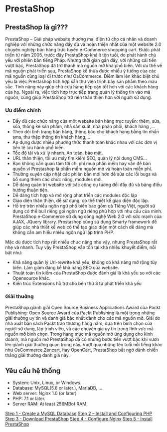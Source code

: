 # PrestaShop

## PrestaShop là gì???
PrestaShop – Giải pháp website thương mại điện tử cho cá nhân và doanh nghiệp với những chức năng đầy đủ và hoàn thiện nhất của một website 2.0 chuyên nghiệp bán hàng trực tuyến e-Commerce shopping cart.
Được phát triển từ năm 2005, trước đây PrestaShop khá ít tên tuổi, do phát hành chủ yếu với phiên bản tiếng Pháp. Nhưng thời gian gần đây, với những cải tiến vượt bậc, PrestaShop đã trở thành mã nguồn mở khá phổ biến.
Với ưu thế về mã nguồn phát triển sau, PrestaShop kế thừa được nhiều ý tưởng của các mã nguồn cùng loại đi trước như OsCommerce. Điểm làm lên khác biệt chủ yếu là việc Prestashop tích hợp sẵn thư viện trình bày sản phẩm theo màu sắc. Tính năng này giúp chủ cửa hàng tiếp cận tốt hơn với các khách hàng của họ.
Ngoài ra, việc tích hợp trực tiếp trang quản lý thông tin vào mã nguồn, cũng giúp PrestaShop trở nên thân thiện hơn với người sử dụng.

### Ưu điểm chính
- Đầy đủ các chức năng của một website bán hàng trực tuyến: thêm, sửa, xóa, thống kê sản phẩm, nhà sản xuất, nhà phân phối, khách hàng ,…
- Theo dõi tình trạng bán hàng, thông báo cho khách hàng bằng tin nhắn sms, thu thập thông tin khách hàng,…
- Áp dụng được nhiều phương thức thanh toán khác nhau với các đơn vị tiền tệ lưu hành phổ biến.
- Tốc độ tải và xử lý nhanh. An toàn, bảo mật.
- URL thân thiện, tối ưu máy tìm kiếm SEO, quản lý nội dung CMS…
- Bạn không cần quan tâm tới chi phí mua phần mềm hay vấn đề bản quyền vì Prestashop là phần mềm nguồn mở và hoàn toàn miễn phí.
- Thường xuyên cập nhật các phiên bản mới hơn để sửa các lỗi bugs và bổ sung thêm các chức năng, modules mới.
- Dễ dàng quản trị website với các công cụ tương đối đầy đủ và bảng điều hướng thuận tiện.
- Dễ dàng tích hợp và mở rộng phát triển các modules độc lập
- Giao diện thân thiện, dễ sử dụng, có thể thiết kế giao diện độc lập.
- Hỗ trợ trên nhiều ngôn ngữ phổ biến bao gồm cả Tiếng Việt, người sử dụng có thể buil riêng gói ngôn ngữ riêng phù hợp với nhu cầu của mình. PrestaShop e-Commerce sử dụng công nghệ Web 2.0 với sức mạnh của AJAX, JQuery library. Prestashop cũng sử dụng Smarty framework để giúp các nhà thiết kế web có thể tạo giao diện một cách dễ dàng mà không cần am hiểu nhiều ngôn ngữ lập trình PHP.

Mặc dù được tích hợp rất nhiều chức năng như vậy, nhưng PrestaShop rất nhẹ và nhanh. Tuy vậy PrestaShop vẫn tồn tại khá nhiều khuyết điểm, nổi bật như:
- Khả năng quản lý Url-rewrite khá yếu, không có khả năng mở rộng tùy biến. Làm giảm đáng kể khả năng SEO của website.
- Thuật toán tìn kiếm của PrestaShop được đánh giá là khá yếu so với các Opensource khác.
- Kiến trúc Extensions hỗ trợ cho bên thứ 3 tự phát triển khá yếu

### Giải thuởng
PrestaShop giành giải Open Source Business Applications Award của Packt Publishing: Open Source Award của Packt Publishing là một trong những giải thưởng uy tín và danh giá bậc nhất dành cho các mã nguồn mở. Giải do nhà xuất bản sách Packt trao thưởng hàng năm, dựa trên bình chọn của người sử dụng, lập trình viên, và các chuyên gia uy tín trong lĩnh vực mã nguồn mở bình chọn.
Trong hạng mục mã nguồn mở ứng dụng cho kinh doanh, mã nguồn mở PrestaShop đã có những bước tiến vượt bậc khi vươn lên giành giải thưởng quan trọng này. Vượt qua những tên tuổi nổi tiếng khác như OsCommerce,Zencart, hay OpenCart, PrestaShop bất ngờ dành chiến thắng giải thưởng danh giá này.

## Yêu cầu hệ thống
- System: Unix, Linux, or Windows.
- Database: MySQL(5.6 or later.), MariaDB, ...
- Web server: Nginx 1.0 (or later)
- PHP: 7.1 or later.
- Server RAM: At least 256MBof RAM.


[Step 1 - Create a MySQL Database]()
[Step 2 – Install and Configuring PHP]()
[Step 3 - Download PrestaShop]()
[Step 4 - Configure Nginx]()
[Step 5 - Install PrestaShop]()





